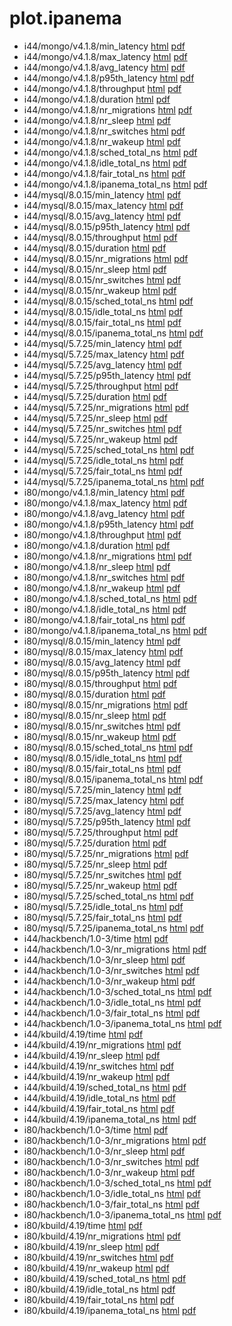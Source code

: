 # plot.ipanema

* i44/mongo/v4.1.8/min_latency [html](i44/mongo/v4.1.8/min_latency.html) [pdf](i44/mongo/v4.1.8/min_latency.pdf)
* i44/mongo/v4.1.8/max_latency [html](i44/mongo/v4.1.8/max_latency.html) [pdf](i44/mongo/v4.1.8/max_latency.pdf)
* i44/mongo/v4.1.8/avg_latency [html](i44/mongo/v4.1.8/avg_latency.html) [pdf](i44/mongo/v4.1.8/avg_latency.pdf)
* i44/mongo/v4.1.8/p95th_latency [html](i44/mongo/v4.1.8/p95th_latency.html) [pdf](i44/mongo/v4.1.8/p95th_latency.pdf)
* i44/mongo/v4.1.8/throughput [html](i44/mongo/v4.1.8/throughput.html) [pdf](i44/mongo/v4.1.8/throughput.pdf)
* i44/mongo/v4.1.8/duration [html](i44/mongo/v4.1.8/duration.html) [pdf](i44/mongo/v4.1.8/duration.pdf)
* i44/mongo/v4.1.8/nr_migrations [html](i44/mongo/v4.1.8/nr_migrations.html) [pdf](i44/mongo/v4.1.8/nr_migrations.pdf)
* i44/mongo/v4.1.8/nr_sleep [html](i44/mongo/v4.1.8/nr_sleep.html) [pdf](i44/mongo/v4.1.8/nr_sleep.pdf)
* i44/mongo/v4.1.8/nr_switches [html](i44/mongo/v4.1.8/nr_switches.html) [pdf](i44/mongo/v4.1.8/nr_switches.pdf)
* i44/mongo/v4.1.8/nr_wakeup [html](i44/mongo/v4.1.8/nr_wakeup.html) [pdf](i44/mongo/v4.1.8/nr_wakeup.pdf)
* i44/mongo/v4.1.8/sched_total_ns [html](i44/mongo/v4.1.8/sched_total_ns.html) [pdf](i44/mongo/v4.1.8/sched_total_ns.pdf)
* i44/mongo/v4.1.8/idle_total_ns [html](i44/mongo/v4.1.8/idle_total_ns.html) [pdf](i44/mongo/v4.1.8/idle_total_ns.pdf)
* i44/mongo/v4.1.8/fair_total_ns [html](i44/mongo/v4.1.8/fair_total_ns.html) [pdf](i44/mongo/v4.1.8/fair_total_ns.pdf)
* i44/mongo/v4.1.8/ipanema_total_ns [html](i44/mongo/v4.1.8/ipanema_total_ns.html) [pdf](i44/mongo/v4.1.8/ipanema_total_ns.pdf)
* i44/mysql/8.0.15/min_latency [html](i44/mysql/8.0.15/min_latency.html) [pdf](i44/mysql/8.0.15/min_latency.pdf)
* i44/mysql/8.0.15/max_latency [html](i44/mysql/8.0.15/max_latency.html) [pdf](i44/mysql/8.0.15/max_latency.pdf)
* i44/mysql/8.0.15/avg_latency [html](i44/mysql/8.0.15/avg_latency.html) [pdf](i44/mysql/8.0.15/avg_latency.pdf)
* i44/mysql/8.0.15/p95th_latency [html](i44/mysql/8.0.15/p95th_latency.html) [pdf](i44/mysql/8.0.15/p95th_latency.pdf)
* i44/mysql/8.0.15/throughput [html](i44/mysql/8.0.15/throughput.html) [pdf](i44/mysql/8.0.15/throughput.pdf)
* i44/mysql/8.0.15/duration [html](i44/mysql/8.0.15/duration.html) [pdf](i44/mysql/8.0.15/duration.pdf)
* i44/mysql/8.0.15/nr_migrations [html](i44/mysql/8.0.15/nr_migrations.html) [pdf](i44/mysql/8.0.15/nr_migrations.pdf)
* i44/mysql/8.0.15/nr_sleep [html](i44/mysql/8.0.15/nr_sleep.html) [pdf](i44/mysql/8.0.15/nr_sleep.pdf)
* i44/mysql/8.0.15/nr_switches [html](i44/mysql/8.0.15/nr_switches.html) [pdf](i44/mysql/8.0.15/nr_switches.pdf)
* i44/mysql/8.0.15/nr_wakeup [html](i44/mysql/8.0.15/nr_wakeup.html) [pdf](i44/mysql/8.0.15/nr_wakeup.pdf)
* i44/mysql/8.0.15/sched_total_ns [html](i44/mysql/8.0.15/sched_total_ns.html) [pdf](i44/mysql/8.0.15/sched_total_ns.pdf)
* i44/mysql/8.0.15/idle_total_ns [html](i44/mysql/8.0.15/idle_total_ns.html) [pdf](i44/mysql/8.0.15/idle_total_ns.pdf)
* i44/mysql/8.0.15/fair_total_ns [html](i44/mysql/8.0.15/fair_total_ns.html) [pdf](i44/mysql/8.0.15/fair_total_ns.pdf)
* i44/mysql/8.0.15/ipanema_total_ns [html](i44/mysql/8.0.15/ipanema_total_ns.html) [pdf](i44/mysql/8.0.15/ipanema_total_ns.pdf)
* i44/mysql/5.7.25/min_latency [html](i44/mysql/5.7.25/min_latency.html) [pdf](i44/mysql/5.7.25/min_latency.pdf)
* i44/mysql/5.7.25/max_latency [html](i44/mysql/5.7.25/max_latency.html) [pdf](i44/mysql/5.7.25/max_latency.pdf)
* i44/mysql/5.7.25/avg_latency [html](i44/mysql/5.7.25/avg_latency.html) [pdf](i44/mysql/5.7.25/avg_latency.pdf)
* i44/mysql/5.7.25/p95th_latency [html](i44/mysql/5.7.25/p95th_latency.html) [pdf](i44/mysql/5.7.25/p95th_latency.pdf)
* i44/mysql/5.7.25/throughput [html](i44/mysql/5.7.25/throughput.html) [pdf](i44/mysql/5.7.25/throughput.pdf)
* i44/mysql/5.7.25/duration [html](i44/mysql/5.7.25/duration.html) [pdf](i44/mysql/5.7.25/duration.pdf)
* i44/mysql/5.7.25/nr_migrations [html](i44/mysql/5.7.25/nr_migrations.html) [pdf](i44/mysql/5.7.25/nr_migrations.pdf)
* i44/mysql/5.7.25/nr_sleep [html](i44/mysql/5.7.25/nr_sleep.html) [pdf](i44/mysql/5.7.25/nr_sleep.pdf)
* i44/mysql/5.7.25/nr_switches [html](i44/mysql/5.7.25/nr_switches.html) [pdf](i44/mysql/5.7.25/nr_switches.pdf)
* i44/mysql/5.7.25/nr_wakeup [html](i44/mysql/5.7.25/nr_wakeup.html) [pdf](i44/mysql/5.7.25/nr_wakeup.pdf)
* i44/mysql/5.7.25/sched_total_ns [html](i44/mysql/5.7.25/sched_total_ns.html) [pdf](i44/mysql/5.7.25/sched_total_ns.pdf)
* i44/mysql/5.7.25/idle_total_ns [html](i44/mysql/5.7.25/idle_total_ns.html) [pdf](i44/mysql/5.7.25/idle_total_ns.pdf)
* i44/mysql/5.7.25/fair_total_ns [html](i44/mysql/5.7.25/fair_total_ns.html) [pdf](i44/mysql/5.7.25/fair_total_ns.pdf)
* i44/mysql/5.7.25/ipanema_total_ns [html](i44/mysql/5.7.25/ipanema_total_ns.html) [pdf](i44/mysql/5.7.25/ipanema_total_ns.pdf)
* i80/mongo/v4.1.8/min_latency [html](i80/mongo/v4.1.8/min_latency.html) [pdf](i80/mongo/v4.1.8/min_latency.pdf)
* i80/mongo/v4.1.8/max_latency [html](i80/mongo/v4.1.8/max_latency.html) [pdf](i80/mongo/v4.1.8/max_latency.pdf)
* i80/mongo/v4.1.8/avg_latency [html](i80/mongo/v4.1.8/avg_latency.html) [pdf](i80/mongo/v4.1.8/avg_latency.pdf)
* i80/mongo/v4.1.8/p95th_latency [html](i80/mongo/v4.1.8/p95th_latency.html) [pdf](i80/mongo/v4.1.8/p95th_latency.pdf)
* i80/mongo/v4.1.8/throughput [html](i80/mongo/v4.1.8/throughput.html) [pdf](i80/mongo/v4.1.8/throughput.pdf)
* i80/mongo/v4.1.8/duration [html](i80/mongo/v4.1.8/duration.html) [pdf](i80/mongo/v4.1.8/duration.pdf)
* i80/mongo/v4.1.8/nr_migrations [html](i80/mongo/v4.1.8/nr_migrations.html) [pdf](i80/mongo/v4.1.8/nr_migrations.pdf)
* i80/mongo/v4.1.8/nr_sleep [html](i80/mongo/v4.1.8/nr_sleep.html) [pdf](i80/mongo/v4.1.8/nr_sleep.pdf)
* i80/mongo/v4.1.8/nr_switches [html](i80/mongo/v4.1.8/nr_switches.html) [pdf](i80/mongo/v4.1.8/nr_switches.pdf)
* i80/mongo/v4.1.8/nr_wakeup [html](i80/mongo/v4.1.8/nr_wakeup.html) [pdf](i80/mongo/v4.1.8/nr_wakeup.pdf)
* i80/mongo/v4.1.8/sched_total_ns [html](i80/mongo/v4.1.8/sched_total_ns.html) [pdf](i80/mongo/v4.1.8/sched_total_ns.pdf)
* i80/mongo/v4.1.8/idle_total_ns [html](i80/mongo/v4.1.8/idle_total_ns.html) [pdf](i80/mongo/v4.1.8/idle_total_ns.pdf)
* i80/mongo/v4.1.8/fair_total_ns [html](i80/mongo/v4.1.8/fair_total_ns.html) [pdf](i80/mongo/v4.1.8/fair_total_ns.pdf)
* i80/mongo/v4.1.8/ipanema_total_ns [html](i80/mongo/v4.1.8/ipanema_total_ns.html) [pdf](i80/mongo/v4.1.8/ipanema_total_ns.pdf)
* i80/mysql/8.0.15/min_latency [html](i80/mysql/8.0.15/min_latency.html) [pdf](i80/mysql/8.0.15/min_latency.pdf)
* i80/mysql/8.0.15/max_latency [html](i80/mysql/8.0.15/max_latency.html) [pdf](i80/mysql/8.0.15/max_latency.pdf)
* i80/mysql/8.0.15/avg_latency [html](i80/mysql/8.0.15/avg_latency.html) [pdf](i80/mysql/8.0.15/avg_latency.pdf)
* i80/mysql/8.0.15/p95th_latency [html](i80/mysql/8.0.15/p95th_latency.html) [pdf](i80/mysql/8.0.15/p95th_latency.pdf)
* i80/mysql/8.0.15/throughput [html](i80/mysql/8.0.15/throughput.html) [pdf](i80/mysql/8.0.15/throughput.pdf)
* i80/mysql/8.0.15/duration [html](i80/mysql/8.0.15/duration.html) [pdf](i80/mysql/8.0.15/duration.pdf)
* i80/mysql/8.0.15/nr_migrations [html](i80/mysql/8.0.15/nr_migrations.html) [pdf](i80/mysql/8.0.15/nr_migrations.pdf)
* i80/mysql/8.0.15/nr_sleep [html](i80/mysql/8.0.15/nr_sleep.html) [pdf](i80/mysql/8.0.15/nr_sleep.pdf)
* i80/mysql/8.0.15/nr_switches [html](i80/mysql/8.0.15/nr_switches.html) [pdf](i80/mysql/8.0.15/nr_switches.pdf)
* i80/mysql/8.0.15/nr_wakeup [html](i80/mysql/8.0.15/nr_wakeup.html) [pdf](i80/mysql/8.0.15/nr_wakeup.pdf)
* i80/mysql/8.0.15/sched_total_ns [html](i80/mysql/8.0.15/sched_total_ns.html) [pdf](i80/mysql/8.0.15/sched_total_ns.pdf)
* i80/mysql/8.0.15/idle_total_ns [html](i80/mysql/8.0.15/idle_total_ns.html) [pdf](i80/mysql/8.0.15/idle_total_ns.pdf)
* i80/mysql/8.0.15/fair_total_ns [html](i80/mysql/8.0.15/fair_total_ns.html) [pdf](i80/mysql/8.0.15/fair_total_ns.pdf)
* i80/mysql/8.0.15/ipanema_total_ns [html](i80/mysql/8.0.15/ipanema_total_ns.html) [pdf](i80/mysql/8.0.15/ipanema_total_ns.pdf)
* i80/mysql/5.7.25/min_latency [html](i80/mysql/5.7.25/min_latency.html) [pdf](i80/mysql/5.7.25/min_latency.pdf)
* i80/mysql/5.7.25/max_latency [html](i80/mysql/5.7.25/max_latency.html) [pdf](i80/mysql/5.7.25/max_latency.pdf)
* i80/mysql/5.7.25/avg_latency [html](i80/mysql/5.7.25/avg_latency.html) [pdf](i80/mysql/5.7.25/avg_latency.pdf)
* i80/mysql/5.7.25/p95th_latency [html](i80/mysql/5.7.25/p95th_latency.html) [pdf](i80/mysql/5.7.25/p95th_latency.pdf)
* i80/mysql/5.7.25/throughput [html](i80/mysql/5.7.25/throughput.html) [pdf](i80/mysql/5.7.25/throughput.pdf)
* i80/mysql/5.7.25/duration [html](i80/mysql/5.7.25/duration.html) [pdf](i80/mysql/5.7.25/duration.pdf)
* i80/mysql/5.7.25/nr_migrations [html](i80/mysql/5.7.25/nr_migrations.html) [pdf](i80/mysql/5.7.25/nr_migrations.pdf)
* i80/mysql/5.7.25/nr_sleep [html](i80/mysql/5.7.25/nr_sleep.html) [pdf](i80/mysql/5.7.25/nr_sleep.pdf)
* i80/mysql/5.7.25/nr_switches [html](i80/mysql/5.7.25/nr_switches.html) [pdf](i80/mysql/5.7.25/nr_switches.pdf)
* i80/mysql/5.7.25/nr_wakeup [html](i80/mysql/5.7.25/nr_wakeup.html) [pdf](i80/mysql/5.7.25/nr_wakeup.pdf)
* i80/mysql/5.7.25/sched_total_ns [html](i80/mysql/5.7.25/sched_total_ns.html) [pdf](i80/mysql/5.7.25/sched_total_ns.pdf)
* i80/mysql/5.7.25/idle_total_ns [html](i80/mysql/5.7.25/idle_total_ns.html) [pdf](i80/mysql/5.7.25/idle_total_ns.pdf)
* i80/mysql/5.7.25/fair_total_ns [html](i80/mysql/5.7.25/fair_total_ns.html) [pdf](i80/mysql/5.7.25/fair_total_ns.pdf)
* i80/mysql/5.7.25/ipanema_total_ns [html](i80/mysql/5.7.25/ipanema_total_ns.html) [pdf](i80/mysql/5.7.25/ipanema_total_ns.pdf)
* i44/hackbench/1.0-3/time [html](i44/hackbench/1.0-3/time.html) [pdf](i44/hackbench/1.0-3/time.pdf)
* i44/hackbench/1.0-3/nr_migrations [html](i44/hackbench/1.0-3/nr_migrations.html) [pdf](i44/hackbench/1.0-3/nr_migrations.pdf)
* i44/hackbench/1.0-3/nr_sleep [html](i44/hackbench/1.0-3/nr_sleep.html) [pdf](i44/hackbench/1.0-3/nr_sleep.pdf)
* i44/hackbench/1.0-3/nr_switches [html](i44/hackbench/1.0-3/nr_switches.html) [pdf](i44/hackbench/1.0-3/nr_switches.pdf)
* i44/hackbench/1.0-3/nr_wakeup [html](i44/hackbench/1.0-3/nr_wakeup.html) [pdf](i44/hackbench/1.0-3/nr_wakeup.pdf)
* i44/hackbench/1.0-3/sched_total_ns [html](i44/hackbench/1.0-3/sched_total_ns.html) [pdf](i44/hackbench/1.0-3/sched_total_ns.pdf)
* i44/hackbench/1.0-3/idle_total_ns [html](i44/hackbench/1.0-3/idle_total_ns.html) [pdf](i44/hackbench/1.0-3/idle_total_ns.pdf)
* i44/hackbench/1.0-3/fair_total_ns [html](i44/hackbench/1.0-3/fair_total_ns.html) [pdf](i44/hackbench/1.0-3/fair_total_ns.pdf)
* i44/hackbench/1.0-3/ipanema_total_ns [html](i44/hackbench/1.0-3/ipanema_total_ns.html) [pdf](i44/hackbench/1.0-3/ipanema_total_ns.pdf)
* i44/kbuild/4.19/time [html](i44/kbuild/4.19/time.html) [pdf](i44/kbuild/4.19/time.pdf)
* i44/kbuild/4.19/nr_migrations [html](i44/kbuild/4.19/nr_migrations.html) [pdf](i44/kbuild/4.19/nr_migrations.pdf)
* i44/kbuild/4.19/nr_sleep [html](i44/kbuild/4.19/nr_sleep.html) [pdf](i44/kbuild/4.19/nr_sleep.pdf)
* i44/kbuild/4.19/nr_switches [html](i44/kbuild/4.19/nr_switches.html) [pdf](i44/kbuild/4.19/nr_switches.pdf)
* i44/kbuild/4.19/nr_wakeup [html](i44/kbuild/4.19/nr_wakeup.html) [pdf](i44/kbuild/4.19/nr_wakeup.pdf)
* i44/kbuild/4.19/sched_total_ns [html](i44/kbuild/4.19/sched_total_ns.html) [pdf](i44/kbuild/4.19/sched_total_ns.pdf)
* i44/kbuild/4.19/idle_total_ns [html](i44/kbuild/4.19/idle_total_ns.html) [pdf](i44/kbuild/4.19/idle_total_ns.pdf)
* i44/kbuild/4.19/fair_total_ns [html](i44/kbuild/4.19/fair_total_ns.html) [pdf](i44/kbuild/4.19/fair_total_ns.pdf)
* i44/kbuild/4.19/ipanema_total_ns [html](i44/kbuild/4.19/ipanema_total_ns.html) [pdf](i44/kbuild/4.19/ipanema_total_ns.pdf)
* i80/hackbench/1.0-3/time [html](i80/hackbench/1.0-3/time.html) [pdf](i80/hackbench/1.0-3/time.pdf)
* i80/hackbench/1.0-3/nr_migrations [html](i80/hackbench/1.0-3/nr_migrations.html) [pdf](i80/hackbench/1.0-3/nr_migrations.pdf)
* i80/hackbench/1.0-3/nr_sleep [html](i80/hackbench/1.0-3/nr_sleep.html) [pdf](i80/hackbench/1.0-3/nr_sleep.pdf)
* i80/hackbench/1.0-3/nr_switches [html](i80/hackbench/1.0-3/nr_switches.html) [pdf](i80/hackbench/1.0-3/nr_switches.pdf)
* i80/hackbench/1.0-3/nr_wakeup [html](i80/hackbench/1.0-3/nr_wakeup.html) [pdf](i80/hackbench/1.0-3/nr_wakeup.pdf)
* i80/hackbench/1.0-3/sched_total_ns [html](i80/hackbench/1.0-3/sched_total_ns.html) [pdf](i80/hackbench/1.0-3/sched_total_ns.pdf)
* i80/hackbench/1.0-3/idle_total_ns [html](i80/hackbench/1.0-3/idle_total_ns.html) [pdf](i80/hackbench/1.0-3/idle_total_ns.pdf)
* i80/hackbench/1.0-3/fair_total_ns [html](i80/hackbench/1.0-3/fair_total_ns.html) [pdf](i80/hackbench/1.0-3/fair_total_ns.pdf)
* i80/hackbench/1.0-3/ipanema_total_ns [html](i80/hackbench/1.0-3/ipanema_total_ns.html) [pdf](i80/hackbench/1.0-3/ipanema_total_ns.pdf)
* i80/kbuild/4.19/time [html](i80/kbuild/4.19/time.html) [pdf](i80/kbuild/4.19/time.pdf)
* i80/kbuild/4.19/nr_migrations [html](i80/kbuild/4.19/nr_migrations.html) [pdf](i80/kbuild/4.19/nr_migrations.pdf)
* i80/kbuild/4.19/nr_sleep [html](i80/kbuild/4.19/nr_sleep.html) [pdf](i80/kbuild/4.19/nr_sleep.pdf)
* i80/kbuild/4.19/nr_switches [html](i80/kbuild/4.19/nr_switches.html) [pdf](i80/kbuild/4.19/nr_switches.pdf)
* i80/kbuild/4.19/nr_wakeup [html](i80/kbuild/4.19/nr_wakeup.html) [pdf](i80/kbuild/4.19/nr_wakeup.pdf)
* i80/kbuild/4.19/sched_total_ns [html](i80/kbuild/4.19/sched_total_ns.html) [pdf](i80/kbuild/4.19/sched_total_ns.pdf)
* i80/kbuild/4.19/idle_total_ns [html](i80/kbuild/4.19/idle_total_ns.html) [pdf](i80/kbuild/4.19/idle_total_ns.pdf)
* i80/kbuild/4.19/fair_total_ns [html](i80/kbuild/4.19/fair_total_ns.html) [pdf](i80/kbuild/4.19/fair_total_ns.pdf)
* i80/kbuild/4.19/ipanema_total_ns [html](i80/kbuild/4.19/ipanema_total_ns.html) [pdf](i80/kbuild/4.19/ipanema_total_ns.pdf)
